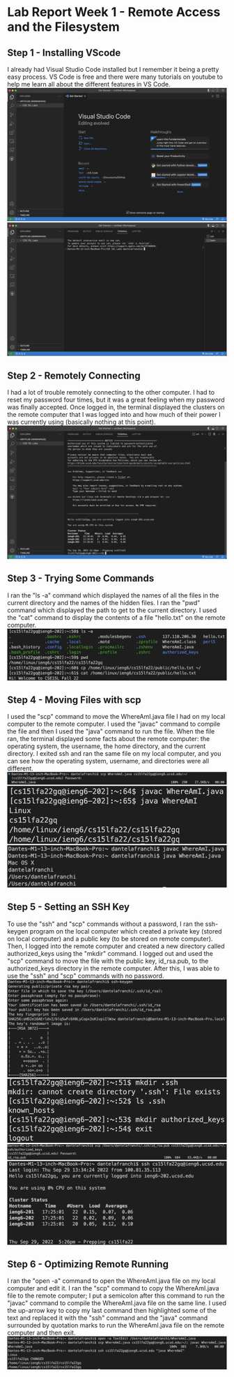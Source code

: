# Lab Report Week 1 - Remote Access and the Filesystem

## Step 1 - Installing VScode
I already had Visual Studio Code installed but I remember it being a pretty easy process. VS Code is free and there were many tutorials on youtube to help me learn all about the different features in VS Code.
![Image](Screenshots/VSCode-home-page-SS.png)
![Image](Screenshots/New-VSCode-terminal-SS.png) 

## Step 2 - Remotely Connecting
I had a lot of trouble remotely connecting to the other computer. I had to reset my password four times, but it was a great feeling when my password was finally accepted. Once logged in, the terminal displayed the clusters on the remote computer that I was logged into and how much of their power I was currently using (basically nothing at this point).
![Image](Screenshots/remotely-connecting.png)

## Step 3 - Trying Some Commands
I ran the "ls -a" command which displayed the names of all the files in the current directory and the names of the hidden files. I ran the "pwd" command which displayed the path to get to the current directory. I used the "cat" command to display the contents of a file "hello.txt" on the remote computer.
![Image](Screenshots/running-some-commands.png)

## Step 4 - Moving Files with scp
I used the "scp" command to move the WhereAmI.java file I had on my local computer to the remote computer. I used the "javac" command to compile the file and then I used the "java" command to run the file. When the file ran, the terminal displayed some facts about the remote computer: the operating system, the username, the home directory, and the current directory. I exited ssh and ran the same file on my local computer, and you can see how the operating system, username, and directories were all different.
![Image](Screenshots/moving-file.png)
![Image](Screenshots/compiling-and-running-moved-file.png)
![Image](Screenshots/running-file-locally.png)

## Step 5 - Setting an SSH Key
To use the "ssh" and "scp" commands without a password, I ran the ssh-keygen program on the local computer which created a private key (stored on local computer) and a public key (to be stored on remote computer). Then, I logged into the remote computer and created a new directory called authorized_keys using the "mkdir" command. I logged out and used the "scp" command to move the file with the public key, id_rsa.pub, to the authorized_keys directory in the remote computer. After this, I was able to use the "ssh" and "scp" commands with no password.
![Image](Screenshots/running-ssh-keygen.png)
![Image](Screenshots/creating-authorized_keys-directory.png)
![Image](Screenshots/moving-public-key-file.png)
![Image](Screenshots/using-ssh-with-no-password.png)

## Step 6 - Optimizing Remote Running
I ran the "open -a" command to open the WhereAmI.java file on my local computer and edit it. I ran the "scp" command to copy the WhereAmI.java file to the remote computer; I put a semicolon after this command to run the "javac" command to compile the WhereAmI.java file on the same line. I used the up-arrow key to copy my last command then highlighted some of the text and replaced it with the "ssh" command and the "java" command surrounded by quotation marks to run the WhereAmI.java file on the remote computer and then exit.
![Image](Screenshots/optimizing-remote-run.png)